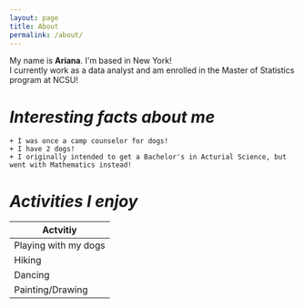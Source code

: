 ```yaml
---
layout: page
title: About
permalink: /about/
---
```


My name is **Ariana**. I'm based in New York!  
I currently work as a data analyst and am enrolled in the Master of Statistics program at NCSU!  

# *Interesting facts about me*  
    + I was once a camp counselor for dogs!
    + I have 2 dogs!
    + I originally intended to get a Bachelor's in Acturial Science, but went with Mathematics instead!
        

 # *Activities I enjoy*
| Actvitiy              | 
| --------------------- |
| Playing with my dogs  | 
| Hiking                |
| Dancing               |
| Painting/Drawing      |



